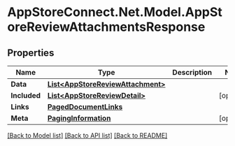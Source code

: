 # AppStoreConnect.Net.Model.AppStoreReviewAttachmentsResponse

## Properties

Name | Type | Description | Notes
------------ | ------------- | ------------- | -------------
**Data** | [**List&lt;AppStoreReviewAttachment&gt;**](AppStoreReviewAttachment.md) |  | 
**Included** | [**List&lt;AppStoreReviewDetail&gt;**](AppStoreReviewDetail.md) |  | [optional] 
**Links** | [**PagedDocumentLinks**](PagedDocumentLinks.md) |  | 
**Meta** | [**PagingInformation**](PagingInformation.md) |  | [optional] 

[[Back to Model list]](../README.md#documentation-for-models) [[Back to API list]](../README.md#documentation-for-api-endpoints) [[Back to README]](../README.md)

